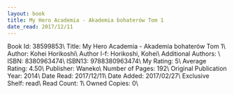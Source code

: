 ```yaml
---
layout: book
title: My Hero Academia - Akademia bohaterów Tom 1
date_read: 2017/12/11
---
```


Book Id: 38599853\ 
Title: My Hero Academia - Akademia bohaterów Tom 1\ 
Author: Kohei Horikoshi\ 
Author l-f: Horikoshi, Kohei\ 
Additional Authors: \ 
ISBN: 8380963474\ 
ISBN13: 9788380963474\ 
My Rating: 5\ 
Average Rating: 4.50\ 
Publisher: Waneko\ 
Number of Pages: 192\ 
Original Publication Year: 2014\ 
Date Read: 2017/12/11\ 
Date Added: 2017/02/27\ 
Exclusive Shelf: read\ 
Read Count: 1\ 
Owned Copies: 0\ 

